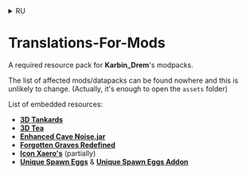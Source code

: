 <details>
<summary>RU</summary>

# Переводы-Для-Модов
Обязательный набор ресурсов для модпаков **Karbin_Drem**.

Перечень затрагиваемых модов/наборов данных можно найти нигде и это навряд ли изменится. (На самом деле достаточно открыть папку `assets`)

Список встроенных ресурсов:
- [**3D Tankards**](https://www.curseforge.com/minecraft/texture-packs/brewin-and-chewin-3d-tankards)
- [**3D Tea**](https://www.curseforge.com/minecraft/texture-packs/farmers-respite-3d-tea)
- [**Enhanced Cave Noise.jar**](https://www.curseforge.com/minecraft/mc-mods/enhanced-cave-noise-jar)
- [**Forgotten Graves Redefined**](https://modrinth.com/resourcepack/forgotten-graves-redefined)
- [**Icon Xaero's**](https://modrinth.com/resourcepack/icon-xaeros) (частично)
- [**Unique Spawn Eggs**](https://www.planetminecraft.com/texture-pack/1-13-1-16-unique-spawn-eggs) и [**Unique Spawn Eggs Addon**](https://modrinth.com/resourcepack/unique-spawn-eggs-add-on)

</details>

# Translations-For-Mods
A required resource pack for **Karbin_Drem**'s modpacks.

The list of affected mods/datapacks can be found nowhere and this is unlikely to change. (Actually, it's enough to open the `assets` folder)

List of embedded resources:
- [**3D Tankards**](https://www.curseforge.com/minecraft/texture-packs/brewin-and-chewin-3d-tankards)
- [**3D Tea**](https://www.curseforge.com/minecraft/texture-packs/farmers-respite-3d-tea)
- [**Enhanced Cave Noise.jar**](https://www.curseforge.com/minecraft/mc-mods/enhanced-cave-noise-jar)
- [**Forgotten Graves Redefined**](https://modrinth.com/resourcepack/forgotten-graves-redefined)
- [**Icon Xaero's**](https://modrinth.com/resourcepack/icon-xaeros) (partially)
- [**Unique Spawn Eggs**](https://www.planetminecraft.com/texture-pack/1-13-1-16-unique-spawn-eggs) & [**Unique Spawn Eggs Addon**](https://modrinth.com/resourcepack/unique-spawn-eggs-add-on)